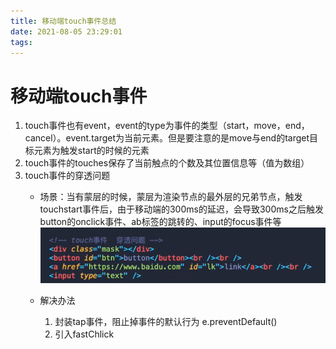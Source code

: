 ```yaml
---
title: 移动端touch事件总结
date: 2021-08-05 23:29:01
tags:
---
```

# 移动端touch事件
1. touch事件也有event，event的type为事件的类型（start，move，end，cancel）。event.target为当前元素。但是要注意的是move与end的target目标元素为触发start的时候的元素
2. touch事件的touches保存了当前触点的个数及其位置信息等（值为数组）
3. touch事件的穿透问题
   - 场景：当有蒙层的时候，蒙层为渲染节点的最外层的兄弟节点，触发touchstart事件后，由于移动端的300ms的延迟，会导致300ms之后触发button的onclick事件、ab标签的跳转的、input的focus事件等
    ![示例](http://github.com/FisherKai/MyGitHubBlog/blob/main/source/_posts/img/touch.png)
   - 解决办法

     1. 封装tap事件，阻止掉事件的默认行为 e.preventDefault()
     2. 引入fastChlick 